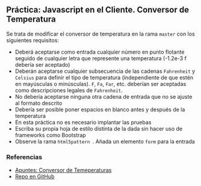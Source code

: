 ## Práctica: Javascript en el Cliente. Conversor de Temperatura

Se trata de modificar el conversor de temperatura en la rama `master` con los siguientes requisitos:

*  Deberá aceptarse como entrada cualquier número en punto flotante seguido de cualquier letra que represente una temperatura (-1.2e-3 f debería ser aceptado)
* Deberán aceptarse cualquier subsecuencia de las cadenas `Fahrenheit` y `Celsius` para definir el tipo de temperatura (independiente de que estén en mayúsculas o minúsculas). `F`, `Fa`, `Far`, etc. deberían ser aceptadas como descripciones legales de   `Fahrenheit`.
* No debería aceptarse ninguna otra cadena de entrada que no se ajuste al formato descrito
* Debería ser posible poner espacios en blanco antes y después de la temperatura
* En esta práctica no es necesario implantar las pruebas 
* Escriba su propia hoja de estilo distinta de la dada sin hacer uso de frameworks como Bootstrap
* Observe la rama `html5pattern `. Añada un elemento `form` para la entrada

### Referencias

* [Apuntes: Conversor de Temeperaturas](http://crguezl.github.io/pl-html/node9.html)
* [Repo en GitHub](https://github.com/crguezl/ull-etsii-grado-pl-1213-temperature-converter/tree/master)
